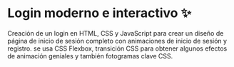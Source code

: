 # Login moderno e interactivo ✨
Creación de un login en HTML, CSS y JavaScript para crear un diseño de página de inicio de sesión completo con animaciones de inicio de sesión y registro. se usa CSS Flexbox, transición CSS para obtener algunos efectos de animación geniales y también fotogramas clave CSS.
